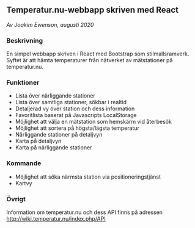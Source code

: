 ## Temperatur.nu-webbapp skriven med React
_Av Joakim Ewenson, augusti 2020_

### Beskrivning
En simpel webbapp skriven i React med Bootstrap som stilmallsramverk. Syftet är att hämta temperaturer från nätverket av mätstationer på temperatur.nu.

### Funktioner
* Lista över närliggande stationer
* Lista över samtliga stationer, sökbar i realtid
* Detaljerad vy över station och dess information
* Favoritlista baserat på Javascripts LocalStorage
* Möjlighet att välja en mätstation som hemskärm vid återbesök
* Möjlighet att sortera på högsta/lägsta temperatur
* Närliggande stationer på detaljvyn
* Karta på detaljvyn
* Karta på närliggande stationer

### Kommande
* Möjlighet att söka närmsta station via positioneringstjänst
* Kartvy

### Övrigt
Information om temperatur.nu och dess API finns på adressen http://wiki.temperatur.nu/index.php/API
